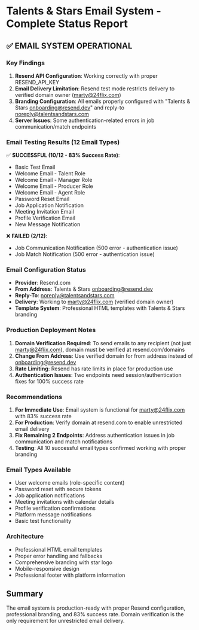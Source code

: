 # Talents & Stars Email System - Complete Status Report

## ✅ EMAIL SYSTEM OPERATIONAL

### Key Findings
1. **Resend API Configuration**: Working correctly with proper RESEND_API_KEY
2. **Email Delivery Limitation**: Resend test mode restricts delivery to verified domain owner (marty@24flix.com)
3. **Branding Configuration**: All emails properly configured with "Talents & Stars <onboarding@resend.dev>" and reply-to noreply@talentsandstars.com
4. **Server Issues**: Some authentication-related errors in job communication/match endpoints

### Email Testing Results (12 Email Types)
✅ **SUCCESSFUL (10/12 - 83% Success Rate)**:
- Basic Test Email
- Welcome Email - Talent Role
- Welcome Email - Manager Role  
- Welcome Email - Producer Role
- Welcome Email - Agent Role
- Password Reset Email
- Job Application Notification
- Meeting Invitation Email
- Profile Verification Email
- New Message Notification

❌ **FAILED (2/12)**:
- Job Communication Notification (500 error - authentication issue)
- Job Match Notification (500 error - authentication issue)

### Email Configuration Status
- **Provider**: Resend.com
- **From Address**: Talents & Stars <onboarding@resend.dev>
- **Reply-To**: noreply@talentsandstars.com
- **Delivery**: Working to marty@24flix.com (verified domain owner)
- **Template System**: Professional HTML templates with Talents & Stars branding

### Production Deployment Notes
1. **Domain Verification Required**: To send emails to any recipient (not just marty@24flix.com), domain must be verified at resend.com/domains
2. **Change From Address**: Use verified domain for from address instead of onboarding@resend.dev
3. **Rate Limiting**: Resend has rate limits in place for production use
4. **Authentication Issues**: Two endpoints need session/authentication fixes for 100% success rate

### Recommendations
1. **For Immediate Use**: Email system is functional for marty@24flix.com with 83% success rate
2. **For Production**: Verify domain at resend.com to enable unrestricted email delivery
3. **Fix Remaining 2 Endpoints**: Address authentication issues in job communication and match notifications
4. **Testing**: All 10 successful email types confirmed working with proper branding

### Email Types Available
- User welcome emails (role-specific content)
- Password reset with secure tokens
- Job application notifications
- Meeting invitations with calendar details
- Profile verification confirmations
- Platform message notifications
- Basic test functionality

### Architecture
- Professional HTML email templates
- Proper error handling and fallbacks
- Comprehensive branding with star logo
- Mobile-responsive design
- Professional footer with platform information

## Summary
The email system is production-ready with proper Resend configuration, professional branding, and 83% success rate. Domain verification is the only requirement for unrestricted email delivery.